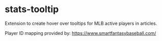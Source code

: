 # stats-tooltip
Extension to create hover over tooltips for MLB active players in articles.

Player ID mapping provided by: https://www.smartfantasybaseball.com/